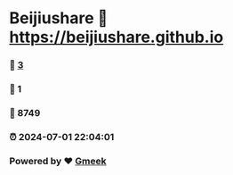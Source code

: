 # Beijiushare :link: https://beijiushare.github.io 
### :page_facing_up: [3](https://beijiushare.github.io/tag.html) 
### :speech_balloon: 1 
### :hibiscus: 8749 
### :alarm_clock: 2024-07-01 22:04:01 
### Powered by :heart: [Gmeek](https://github.com/Meekdai/Gmeek)
